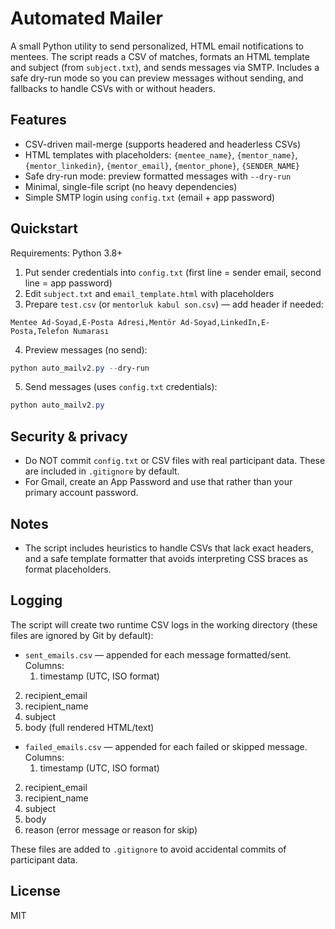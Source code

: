 # Automated Mailer

A small Python utility to send personalized, HTML email notifications to mentees. The script reads a CSV of matches, formats an HTML template and subject (from `subject.txt`), and sends messages via SMTP. Includes a safe dry-run mode so you can preview messages without sending, and fallbacks to handle CSVs with or without headers.

## Features

- CSV-driven mail-merge (supports headered and headerless CSVs)
- HTML templates with placeholders: `{mentee_name}`, `{mentor_name}`, `{mentor_linkedin}`, `{mentor_email}`, `{mentor_phone}`, `{SENDER_NAME}`
- Safe dry-run mode: preview formatted messages with `--dry-run`
- Minimal, single-file script (no heavy dependencies)
- Simple SMTP login using `config.txt` (email + app password)

## Quickstart

Requirements: Python 3.8+

1. Put sender credentials into `config.txt` (first line = sender email, second line = app password)
2. Edit `subject.txt` and `email_template.html` with placeholders
3. Prepare `test.csv` (or `mentorluk kabul son.csv`) — add header if needed:

```
Mentee Ad-Soyad,E-Posta Adresi,Mentör Ad-Soyad,LinkedIn,E-Posta,Telefon Numarası
```

4. Preview messages (no send):

```powershell
python auto_mailv2.py --dry-run
```

5. Send messages (uses `config.txt` credentials):

```powershell
python auto_mailv2.py
```

## Security & privacy

- Do NOT commit `config.txt` or CSV files with real participant data. These are included in `.gitignore` by default.
- For Gmail, create an App Password and use that rather than your primary account password.

## Notes

- The script includes heuristics to handle CSVs that lack exact headers, and a safe template formatter that avoids interpreting CSS braces as format placeholders.

## Logging

The script will create two runtime CSV logs in the working directory (these files are ignored by Git by default):

- `sent_emails.csv` — appended for each message formatted/sent. Columns:
	1. timestamp (UTC, ISO format)
 2. recipient_email
 3. recipient_name
 4. subject
 5. body (full rendered HTML/text)

- `failed_emails.csv` — appended for each failed or skipped message. Columns:
	1. timestamp (UTC, ISO format)
 2. recipient_email
 3. recipient_name
 4. subject
 5. body
 6. reason (error message or reason for skip)

These files are added to `.gitignore` to avoid accidental commits of participant data.

## License

MIT
